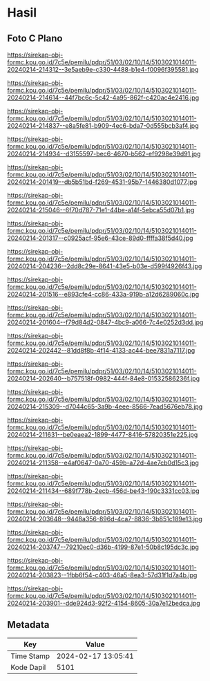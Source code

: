 # Hasil

## Foto C Plano

https://sirekap-obj-formc.kpu.go.id/7c5e/pemilu/pdpr/51/03/02/10/14/5103021014011-20240214-214312--3e5aeb9e-c330-4488-b1e4-f0096f395581.jpg

https://sirekap-obj-formc.kpu.go.id/7c5e/pemilu/pdpr/51/03/02/10/14/5103021014011-20240214-214614--44f7bc6c-5c42-4a95-862f-c420ac4e2416.jpg

https://sirekap-obj-formc.kpu.go.id/7c5e/pemilu/pdpr/51/03/02/10/14/5103021014011-20240214-214837--e8a5fe81-b909-4ec6-bda7-0d555bcb3af4.jpg

https://sirekap-obj-formc.kpu.go.id/7c5e/pemilu/pdpr/51/03/02/10/14/5103021014011-20240214-214934--d3155597-bec6-4670-b562-ef9298e39d91.jpg

https://sirekap-obj-formc.kpu.go.id/7c5e/pemilu/pdpr/51/03/02/10/14/5103021014011-20240214-201419--db5b51bd-f269-4531-95b7-1446380d1077.jpg

https://sirekap-obj-formc.kpu.go.id/7c5e/pemilu/pdpr/51/03/02/10/14/5103021014011-20240214-215046--6f70d787-71e1-44be-a14f-5ebca55d07b1.jpg

https://sirekap-obj-formc.kpu.go.id/7c5e/pemilu/pdpr/51/03/02/10/14/5103021014011-20240214-201317--c0925acf-95e6-43ce-89d0-ffffa38f5d40.jpg

https://sirekap-obj-formc.kpu.go.id/7c5e/pemilu/pdpr/51/03/02/10/14/5103021014011-20240214-204236--2dd8c29e-8641-43e5-b03e-d599f4926f43.jpg

https://sirekap-obj-formc.kpu.go.id/7c5e/pemilu/pdpr/51/03/02/10/14/5103021014011-20240214-201516--e893cfe4-cc86-433a-919b-a12d6289060c.jpg

https://sirekap-obj-formc.kpu.go.id/7c5e/pemilu/pdpr/51/03/02/10/14/5103021014011-20240214-201604--f79d84d2-0847-4bc9-a066-7c4e0252d3dd.jpg

https://sirekap-obj-formc.kpu.go.id/7c5e/pemilu/pdpr/51/03/02/10/14/5103021014011-20240214-202442--81dd8f8b-4f14-4133-ac44-bee7831a7117.jpg

https://sirekap-obj-formc.kpu.go.id/7c5e/pemilu/pdpr/51/03/02/10/14/5103021014011-20240214-202640--b757518f-0982-444f-84e8-01532586236f.jpg

https://sirekap-obj-formc.kpu.go.id/7c5e/pemilu/pdpr/51/03/02/10/14/5103021014011-20240214-215309--d7044c65-3a9b-4eee-8566-7ead5676eb78.jpg

https://sirekap-obj-formc.kpu.go.id/7c5e/pemilu/pdpr/51/03/02/10/14/5103021014011-20240214-211631--be0eaea2-1899-4477-8416-57820351e225.jpg

https://sirekap-obj-formc.kpu.go.id/7c5e/pemilu/pdpr/51/03/02/10/14/5103021014011-20240214-211358--e4af0647-0a70-459b-a72d-4ae7cb0d15c3.jpg

https://sirekap-obj-formc.kpu.go.id/7c5e/pemilu/pdpr/51/03/02/10/14/5103021014011-20240214-211434--689f778b-2ecb-456d-be43-190c3331cc03.jpg

https://sirekap-obj-formc.kpu.go.id/7c5e/pemilu/pdpr/51/03/02/10/14/5103021014011-20240214-203648--9448a356-896d-4ca7-8836-3b851c189e13.jpg

https://sirekap-obj-formc.kpu.go.id/7c5e/pemilu/pdpr/51/03/02/10/14/5103021014011-20240214-203747--79210ec0-d36b-4199-87e1-50b8c195dc3c.jpg

https://sirekap-obj-formc.kpu.go.id/7c5e/pemilu/pdpr/51/03/02/10/14/5103021014011-20240214-203823--1fbb6f54-c403-46a5-8ea3-57d31f1d7a4b.jpg

https://sirekap-obj-formc.kpu.go.id/7c5e/pemilu/pdpr/51/03/02/10/14/5103021014011-20240214-203901--dde924d3-92f2-4154-8605-30a7e12bedca.jpg


## Metadata

| Key        | Value               |
| ---------- | ------------------- |
| Time Stamp | 2024-02-17 13:05:41 |
| Kode Dapil | 5101                |



